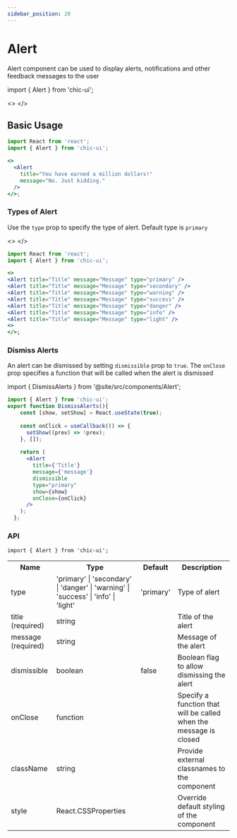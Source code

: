 ```yaml
---
sidebar_position: 20
---
```


# Alert

Alert component can be used to display alerts, notifications and other feedback messages to the user

import { Alert } from 'chic-ui';

<>
<Alert title="You have earned a million dollars!" message="No. Just kidding." />
</>

## Basic Usage

```jsx
import React from 'react';
import { Alert } from 'chic-ui';

<>
  <Alert
    title="You have earned a million dollars!"
    message="No. Just kidding."
  />
</>;
```

### Types of Alert

Use the `type` prop to specify the type of alert. Default type is `primary`

<>
<Alert title="Title" message="Message" type="primary" />
<Alert title="Title" message="Message" type="secondary" />
<Alert title="Title" message="Message" type="warning" />
<Alert title="Title" message="Message" type="success" />
<Alert title="Title" message="Message" type="danger" />
<Alert title="Title" message="Message" type="info" />
<Alert title="Title" message="Message" type="light" />
</>

```jsx
import React from 'react';
import { Alert } from 'chic-ui';

<>
<Alert title="Title" message="Message" type="primary" />
<Alert title="Title" message="Message" type="secondary" />
<Alert title="Title" message="Message" type="warning" />
<Alert title="Title" message="Message" type="success" />
<Alert title="Title" message="Message" type="danger" />
<Alert title="Title" message="Message" type="info" />
<Alert title="Title" message="Message" type="light" />
<>
</>;
```

### Dismiss Alerts

An alert can be dismissed by setting `dismissible` prop to `true`.
The `onClose` prop specifies a function that will be called when the alert is dismissed

import { DismissAlerts } from '@site/src/components/Alert';

<DismissAlerts />


```jsx
import { Alert } from 'chic-ui';
export function DismissAlerts(){
    const [show, setShow] = React.useState(true);
  
    const onClick = useCallback(() => {
      setShow((prev) => !prev);
    }, []);
  
    return (
      <Alert
        title={'Title'}
        message={'message'}
        dismissible
        type="primary"
        show={show}
        onClose={onClick}
      />
    );
  };

```

### API

```
import { Alert } from 'chic-ui';
```

<!-- TODO : show prop -->

<table>
  <tr>
     <th>Name</th>
     <th>Type</th>
     <th>Default</th>
     <th>Description</th>
  </tr>
  <tr>
    <td>type</td>
    <td>'primary' | 'secondary' | 'danger' | 'warning' | 'success' | 'info' | 'light'</td>
    <td>'primary'</td>
    <td>Type of alert</td>
  </tr>
  <tr>
    <td>title (required)</td>
    <td>string</td>
    <td></td>
    <td>Title of the alert</td>
  </tr>
    <tr>
    <td>message (required)</td>
    <td>string</td>
    <td></td>
    <td>Message of the alert</td>
  </tr>
  <tr>
    <td>dismissible</td>
    <td>boolean</td>
    <td>false</td>
    <td>Boolean flag to allow dismissing the alert</td>
  </tr>
   <tr>
    <td>onClose</td>
    <td>function</td>
    <td></td>
    <td>Specify a function that will be called when the message is closed</td>
  </tr>
  <tr>
    <td>className</td>
    <td>string</td>
    <td></td>
    <td>Provide external classnames to the component</td>
  </tr>
  <tr>
    <td>style</td>
    <td>React.CSSProperties</td>
    <td></td>
    <td>Override default styling of the component</td>
  </tr>
</table>
